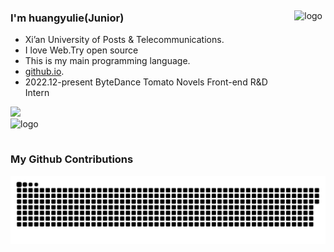 <img src="https://github-readme-stats.vercel.app/api?username=huangyulie&show_icons=true" alt="logo" height="160" align="right" style="margin: 5px; margin-top: 21px;" />
 
### I'm huangyulie(Junior)
 - Xi’an University of Posts & Telecommunications.
 - I love Web.Try open source
 - This is my main programming language.
 - [github.io](https://huangyulie.github.io/).
 - 2022.12-present ByteDance Tomato Novels Front-end R&D Intern
 <div align="left">
	<img  src="https://github-readme-stats.vercel.app/api/top-langs/?username=huangyulie&hide_title=true&hide_border=true&layout=compact&langs_count=6&text_color=000&icon_color=fff&bg_color=000theme=graywhite" />
</div>
<img src="https://github-profile-trophy.vercel.app/?username=huangyulie&theme=flat&column=8" alt="logo" height="160" align="center" style="margin: auto; margin-bottom: 15px;" />

### My Github Contributions

![](https://raw.githubusercontent.com/huangyulie/huangyulie/main/assets/github-contribution-grid-snake.svg)
